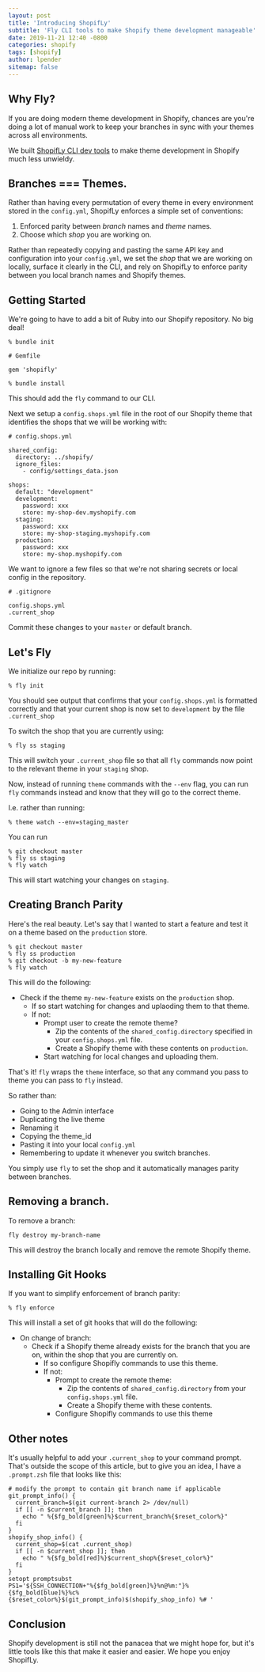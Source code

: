 ```yaml
---
layout: post
title: 'Introducing ShopifLy'
subtitle: 'Fly CLI tools to make Shopify theme development manageable'
date: 2019-11-21 12:40 -0800
categories: shopify
tags: [shopify]
author: lpender
sitemap: false
---
```


## Why Fly?

If you are doing modern theme development in Shopify, chances are you're doing a
lot of manual work to keep your branches in sync with your themes across all
environments.

We built [ShopifLy CLI dev tools]() to make theme development in Shopify much less
unwieldy.

## Branches === Themes.

Rather than having every permutation of every theme in every environment stored
in the `config.yml`, ShopifLy enforces a simple set of conventions:

1. Enforced parity between _branch_ names and _theme_ names.
2. Choose which _shop_ you are working on.

Rather than repeatedly copying and pasting the same API key and configuration
into your `config.yml`, we set the _shop_ that we are working on locally,
surface it clearly in the CLI, and rely on ShopifLy to enforce
parity between you local branch names and Shopify themes.

## Getting Started

We're going to have to add a bit of Ruby into our Shopify repository. No big
deal!

```
% bundle init
```

```
# Gemfile

gem 'shopifly'

```

```
% bundle install
```

This should add the `fly` command to our CLI.

Next we setup a `config.shops.yml` file in the root of our Shopify theme that
identifies the shops that we will be working with:

```
# config.shops.yml

shared_config:
  directory: ../shopify/
  ignore_files:
    - config/settings_data.json

shops:
  default: "development"
  development:
    password: xxx
    store: my-shop-dev.myshopify.com
  staging:
    password: xxx
    store: my-shop-staging.myshopify.com
  production:
    password: xxx
    store: my-shop.myshopify.com

```

We want to ignore a few files so that we're not sharing secrets or local config
in the repository.

```
# .gitignore

config.shops.yml
.current_shop
```

Commit these changes to your `master` or default branch.

## Let's Fly

We initialize our repo by running:

```
% fly init
```

You should see output that confirms that your `config.shops.yml` is formatted
correctly and that your current shop is now set to `development` by the file
`.current_shop`

To switch the shop that you are currently using:

```
% fly ss staging
```

This will switch your `.current_shop` file so that all `fly` commands now point
to the relevant theme in your `staging` shop.

Now, instead of running `theme` commands with the `--env` flag, you can run
`fly` commands instead and know that they will go to the correct theme.

I.e. rather than running:

```
% theme watch --env=staging_master
```

You can run

```
% git checkout master
% fly ss staging
% fly watch
```

This will start watching your changes on `staging`.

## Creating Branch Parity

Here's the real beauty. Let's say that I wanted to start a feature and test it
on a theme based on the `production` store.

```
% git checkout master
% fly ss production
% git checkout -b my-new-feature
% fly watch
```

This will do the following:

- Check if the theme `my-new-feature` exists on the `production` shop.
  - If so start watching for changes and uplaoding them to that theme.
  - If not:
    - Prompt user to create the remote theme?
      - Zip the contents of the `shared_config.directory` specified in your
        `config.shops.yml` file.
      - Create a Shopify theme with these contents on `production`.
    - Start watching for local changes and uploading them.

That's it! `fly` wraps the `theme` interface, so that any command you pass to
theme you can pass to `fly` instead.

So rather than:

- Going to the Admin interface
- Duplicating the live theme
- Renaming it
- Copying the theme_id
- Pasting it into your local `config.yml`
- Remembering to update it whenever you switch branches.

You simply use `fly` to set the shop and it automatically manages parity between
branches.

## Removing a branch.

To remove a branch:

```
fly destroy my-branch-name
```

This will destroy the branch locally and remove the remote Shopify theme.

## Installing Git Hooks

If you want to simplify enforcement of branch parity:

```
% fly enforce
```

This will install a set of git hooks that will do the following:

- On change of branch:
  - Check if a Shopify theme already exists for the branch that you are on,
    within the shop that you are currently on.
    - If so configure Shopifly commands to use this theme.
    - If not:
      - Prompt to create the remote theme:
        - Zip the contents of `shared_config.directory` from your
          `config.shops.yml` file.
        - Create a Shopify theme with these contents.
      - Configure Shopifly commands to use this theme

## Other notes

It's usually helpful to add your `.current_shop` to your command prompt. That's
outside the scope of this article, but to give you an idea, I have a
`.prompt.zsh` file that looks like this:

```
# modify the prompt to contain git branch name if applicable
git_prompt_info() {
  current_branch=$(git current-branch 2> /dev/null)
  if [[ -n $current_branch ]]; then
    echo " %{$fg_bold[green]%}$current_branch%{$reset_color%}"
  fi
}
shopify_shop_info() {
  current_shop=$(cat .current_shop)
  if [[ -n $current_shop ]]; then
    echo " %{$fg_bold[red]%}$current_shop%{$reset_color%}"
  fi
}
setopt promptsubst
PS1='${SSH_CONNECTION+"%{$fg_bold[green]%}%n@%m:"}%{$fg_bold[blue]%}%c%{$reset_color%}$(git_prompt_info)$(shopify_shop_info) %# '
```

## Conclusion

Shopify development is still not the panacea that we might hope for, but it's
little tools like this that make it easier and easier. We hope you enjoy
ShopifLy.
